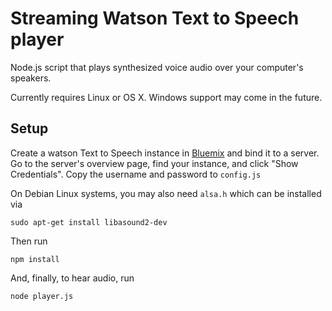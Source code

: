 Streaming Watson Text to Speech player
======================================

Node.js script that plays synthesized voice audio over your computer's speakers.

Currently requires Linux or OS X. Windows support may come in the future.


Setup
-----

Create a watson Text to Speech instance in [Bluemix](http://bluemix.net/) and bind it to a server. 
Go to the server's overview page, find your instance, and click "Show Credentials". 
Copy the username and password to `config.js`

On Debian Linux systems, you may also need `alsa.h` which can be installed via

    sudo apt-get install libasound2-dev
    
Then run
    
    npm install
    
And, finally, to hear audio, run 

    node player.js
